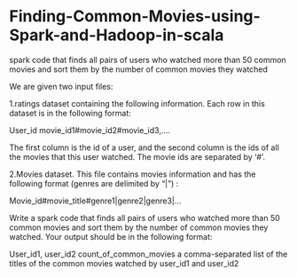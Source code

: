 # Finding-Common-Movies-using-Spark-and-Hadoop-in-scala
spark code that finds all pairs of users who watched more than 50 common movies and sort them by the number of common movies they watched


 We are given two input files:  
 
1.ratings dataset containing the following information. Each row in this dataset is in the following format: 
 
User_id movie_id1#movie_id2#movie_id3,….  
 
The first column is the id of a user, and the second column is the ids of all the movies that this user watched. The movie ids are separated by ‘#’.  
 
2.Movies dataset. This file contains movies information and has the following format (genres are delimited by “|”) : 
 
Movie_id#movie_title#genre1|genre2|genre3|… 
 
Write a spark code that finds all pairs of users who watched more than 50 common movies and sort them by the number of common movies they watched. Your output should be in the following format:  
 
User_id1, user_id2  count_of_common_movies a comma-separated list of the titles of the common movies watched by user_id1 and user_id2  
 

